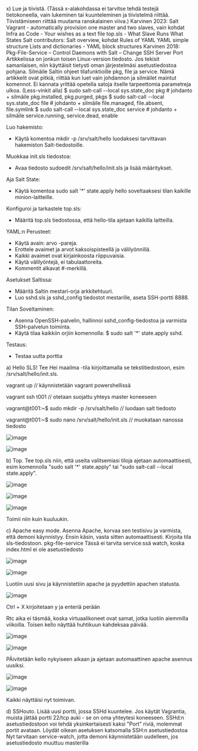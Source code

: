 x) Lue ja tiivistä. (Tässä x-alakohdassa ei tarvitse tehdä testejä tietokoneella, vain lukeminen tai kuunteleminen ja tiivistelmä riittää. Tiivistämiseen riittää muutama ranskalainen viiva.)
Karvinen 2023: Salt Vagrant - automatically provision one master and two slaves, vain kohdat
Infra as Code - Your wishes as a text file
top.sls - What Slave Runs What States
Salt contributors: Salt overview, kohdat
Rules of YAML
YAML simple structure
Lists and dictionaries - YAML block structures
Karvinen 2018: Pkg-File-Service – Control Daemons with Salt – Change SSH Server Port
Artikkelissa on jonkun toisen Linux-version tiedosto. Jos tekisit samanlaisen, niin käyttäisit tietysti oman järjestelmäsi asetustiedostoa pohjana.
Silmäile Saltin ohjeet tilafunktioille pkg, file ja service. Nämä artikkelit ovat pitkiä, riittää kun luet vain johdannon ja silmäilet maintut komennot. Ei kannata yrittää opetella satoja itselle tarpeettomia parametreja ulkoa. (Less-vinkit alla)
$ sudo salt-call --local sys.state_doc pkg # johdanto + silmäile pkg.installed, pkg.purged, pkgs
$ sudo salt-call --local sys.state_doc file # johdanto + silmäile file.managed, file.absent, file.symlink
$ sudo salt-call --local sys.state_doc service # johdanto + silmäile service.running, service.dead, enable


Luo hakemisto:
- Käytä komentoa mkdir -p /srv/salt/hello luodaksesi tarvittavan hakemiston Salt-tiedostoille.

Muokkaa init.sls tiedostoa:
- Avaa tiedosto sudoedit /srv/salt/hello/init.sls ja lisää määritykset.

Aja Salt State:
- Käytä komentoa sudo salt '*' state.apply hello soveltaaksesi tilan kaikille minion-laitteille.

Konfiguroi ja tarkastele top.sls:
- Määritä top.sls tiedostossa, että hello-tila ajetaan kaikilla laitteilla.


YAML:n Perusteet:

- Käytä avain: arvo -pareja.
- Erottele avaimet ja arvot kaksoispisteellä ja välilyönnillä.
- Kaikki avaimet ovat kirjainkoosta riippuvaisia.
- Käytä välilyöntejä, ei tabulaattoreita.
- Kommentit alkavat #-merkillä.


Asetukset Saltissa:
- Määritä Saltin mestari-orja arkkitehtuuri.
- Luo sshd.sls ja sshd_config tiedostot mestarille, aseta SSH-portti 8888.
  
Tilan Soveltaminen:
- Asenna OpenSSH-palvelin, hallinnoi sshd_config-tiedostoa ja varmista SSH-palvelun toiminta.
- Käytä tilaa kaikkiin orjiin komennolla: $ sudo salt '*' state.apply sshd.
  
Testaus:
- Testaa uutta porttia


a) Hello SLS! Tee Hei maailma -tila kirjoittamalla se tekstitiedostoon, esim /srv/salt/hello/init.sls.


vagrant up  // käynnistetään vagrant powershellissä

vagrant ssh t001 // otetaan suojattu yhteys master koneeseen

vagrant@t001:~$ sudo mkdir -p /srv/salt/hello  // luodaan salt tiedosto

vagrant@t001:~$ sudo nano /srv/salt/hello/init.sls  // muokataan nanossa tiedosto

![image](https://github.com/Linux88888/Palvelintenhallinta/assets/143414956/a4a2a8ed-05ea-4f24-b5c6-4b2a4335018d)

![image](https://github.com/Linux88888/Palvelintenhallinta/assets/143414956/107f1710-2288-4689-8429-290edfad6c1f)



b) Top. Tee top.sls niin, että useita valitsemiasi tiloja ajetaan automaattisesti, esim komennolla "sudo salt '*' state.apply" tai "sudo salt-call --local state.apply".

![image](https://github.com/Linux88888/Palvelintenhallinta/assets/143414956/0ed6e5d2-7cca-4196-a8f1-ce79e35cf87c)


![image](https://github.com/Linux88888/Palvelintenhallinta/assets/143414956/02b6906f-d2dd-4ee8-ad0e-ba6056edda19)



![image](https://github.com/Linux88888/Palvelintenhallinta/assets/143414956/ffa56f94-0034-4ea8-95b5-d850d95f68cb)

Toimii niin kuin kuuluukin.


c) Apache easy mode. Asenna Apache, korvaa sen testisivu ja varmista, että demoni käynnistyy.
Ensin käsin, vasta sitten automaattisesti.
Kirjoita tila sls-tiedostoon.
pkg-file-service
Tässä ei tarvita service:ssä watch, koska index.html ei ole asetustiedosto


![image](https://github.com/Linux88888/Palvelintenhallinta/assets/143414956/4ce9f8c4-1db9-4a22-9578-a52211c3d9ab)

![image](https://github.com/Linux88888/Palvelintenhallinta/assets/143414956/7cd61a4e-2e5d-4373-9137-e7b70b0689e3)

Luotiin uusi sivu ja käynnistettiin apache ja pyydettiin apachen statusta.

![image](https://github.com/Linux88888/Palvelintenhallinta/assets/143414956/853921e6-d0b7-47bc-8eeb-85fb794967de)

Ctrl + X kirjoitetaan y ja enteriä perään


Rtc aika ei täsmää, koska virtuaalikoneet ovat samat, jotka luotiin aiemmilla viikoilla. Toisen kello näyttää huhtikuun kahdeksaa päivää.

![image](https://github.com/Linux88888/Palvelintenhallinta/assets/143414956/9b986891-5a5a-4123-bcb6-52fa76b4a3b7)

![image](https://github.com/Linux88888/Palvelintenhallinta/assets/143414956/56841e26-0f76-4229-8c2e-71eb8ab9834c)

PÄivitetään kello nykyiseen aikaan ja ajetaan automaattinen apache asennus uusiksi.

![image](https://github.com/Linux88888/Palvelintenhallinta/assets/143414956/dec522b5-2076-41d8-aae0-36ed05891819)


![image](https://github.com/Linux88888/Palvelintenhallinta/assets/143414956/3b2256e0-9824-4f46-8911-a3ff3b63206a)


Kaikki näyttäisi nyt toimivan.


d) SSHouto. Lisää uusi portti, jossa SSHd kuuntelee.
Jos käytät Vagrantia, muista jättää portti 22/tcp auki - se on oma yhteytesi koneeseen. SSHd:n asetustiedostoon voi tehdä yksinkertaisesti kaksi "Port" riviä, molemmat portit avataan.
Löydät oikean asetuksen katsomalla SSH:n asetustiedostoa
Nyt tarvitaan service-watch, jotta demoni käynnistetään uudelleen, jos asetustiedosto muuttuu masterilla



